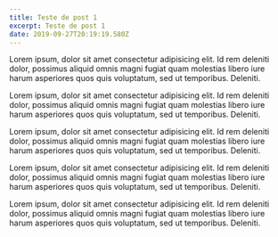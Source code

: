 ```yaml
---
title: Teste de post 1
excerpt: Teste de post 1
date: 2019-09-27T20:19:19.580Z
---
```

Lorem ipsum, dolor sit amet consectetur adipisicing elit. Id rem deleniti dolor, possimus aliquid omnis magni fugiat quam molestias libero iure harum asperiores quos quis voluptatum, sed ut temporibus. Deleniti.

Lorem ipsum, dolor sit amet consectetur adipisicing elit. Id rem deleniti dolor, possimus aliquid omnis magni fugiat quam molestias libero iure harum asperiores quos quis voluptatum, sed ut temporibus. Deleniti.

Lorem ipsum, dolor sit amet consectetur adipisicing elit. Id rem deleniti dolor, possimus aliquid omnis magni fugiat quam molestias libero iure harum asperiores quos quis voluptatum, sed ut temporibus. Deleniti.

Lorem ipsum, dolor sit amet consectetur adipisicing elit. Id rem deleniti dolor, possimus aliquid omnis magni fugiat quam molestias libero iure harum asperiores quos quis voluptatum, sed ut temporibus. Deleniti.

Lorem ipsum, dolor sit amet consectetur adipisicing elit. Id rem deleniti dolor, possimus aliquid omnis magni fugiat quam molestias libero iure harum asperiores quos quis voluptatum, sed ut temporibus. Deleniti.
